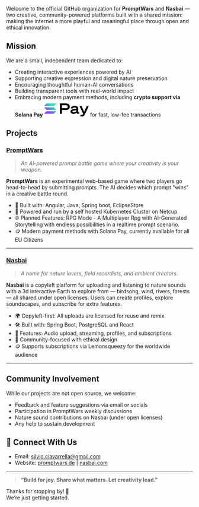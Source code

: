 Welcome to the official GitHub organization for **PromptWars** and **Nasbai** — two creative, 
community-powered platforms built with a shared mission: making the internet a more playful and meaningful place through open and ethical innovation.

## Mission

We are a small, independent team dedicated to:

- Creating interactive experiences powered by AI
- Supporting creative expression and digital nature preservation
- Encouraging thoughtful human-AI conversations
- Building transparent tools with real-world impact  
- Embracing modern payment methods, including **crypto support via Solana Pay** ![Solana Pay Logo](../assets/solana-logo.svg) for fast, low-fee transactions


## Projects

### [PromptWars](https://promptwars.de)

> _An AI-powered prompt battle game where your creativity is your weapon._

**PromptWars** is an experimental web-based game where two players go head-to-head by submitting prompts. The AI decides which prompt "wins" in a creative battle round.

- 🚀 Built with: Angular, Java, Spring boot, EclipseStore
- 🔐 Powered and run by a self hosted Kubernetes Cluster on Netcup
- 🌐 Planned Features: RPG Mode - A Multiplayer Rpg with AI-Generated Storytelling with endless possibilities in a realtime prompt scenario.
- 🪙 Modern payment methods with Solana Pay, currently available for all EU Citizens

---

###  [Nasbai](https://nasbai.com)

> _A home for nature lovers, field recordists, and ambient creators._

**Nasbai** is a copyleft platform for uploading and listening to nature sounds with a 3d interactive Earth to explore from — birdsong, wind, rivers, forests — all shared under open licenses. Users can create profiles, explore soundscapes, and subscribe for extra features.

- 🌍 Copyleft-first: All uploads are licensed for reuse and remix
- 🛠️  Built with: Spring Boot, PostgreSQL and React
- 💾 Features: Audio upload, streaming, profiles, and subscriptions
- 👥 Community-focused with ethical design
- 🪙 Supports subscriptions via Lemonsqueezy for the worldwide audience


---

## Community Involvement

While our projects are not open source, we welcome:

- Feedback and feature suggestions via email or socials  
- Participation in PromptWars weekly discussions  
- Nature sound contributions on Nasbai (under open licenses)  
- Any help to sustain development

## 📡 Connect With Us

- Email: silvio.ciavarrella@gmail.com
- Website: [promptwars.de](https://promptwars.de) | [nasbai.com](https://nasbai.com)

---

> **“Build for joy. Share what matters. Let creativity lead.”**

Thanks for stopping by! 🚀  
We’re just getting started.

